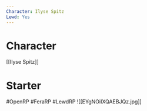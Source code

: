 ```yaml
---
Character: Ilyse Spitz
Lewd: Yes
---
```

# Character
[[Ilyse Spitz]]

# Starter


#OpenRP #FeraRP #LewdRP
![[EYgNOiIXQAEBJQz.jpg]]